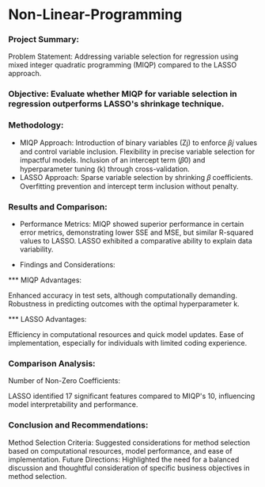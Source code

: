 # Non-Linear-Programming
### Project Summary:
Problem Statement: Addressing variable selection for regression using mixed integer quadratic programming (MIQP) compared to the LASSO approach.

### Objective: Evaluate whether MIQP for variable selection in regression outperforms LASSO's shrinkage technique.

### Methodology:
- MIQP Approach:
Introduction of binary variables (Zj) to enforce 𝛽𝑗 values and control variable inclusion.
Flexibility in precise variable selection for impactful models.
Inclusion of an intercept term (𝛽0) and hyperparameter tuning (k) through cross-validation.
- LASSO Approach:
Sparse variable selection by shrinking 𝛽 coefficients.
Overfitting prevention and intercept term inclusion without penalty.


### Results and Comparison:
- Performance Metrics:
MIQP showed superior performance in certain error metrics, demonstrating lower SSE and MSE, but similar R-squared values to LASSO.
LASSO exhibited a comparative ability to explain data variability.

- Findings and Considerations:

*** MIQP Advantages:

Enhanced accuracy in test sets, although computationally demanding.
Robustness in predicting outcomes with the optimal hyperparameter k.

*** LASSO Advantages:

Efficiency in computational resources and quick model updates.
Ease of implementation, especially for individuals with limited coding experience.


### Comparison Analysis:
Number of Non-Zero Coefficients:

LASSO identified 17 significant features compared to MIQP's 10, influencing model interpretability and performance.


### Conclusion and Recommendations:
Method Selection Criteria:
Suggested considerations for method selection based on computational resources, model performance, and ease of implementation.
Future Directions:
Highlighted the need for a balanced discussion and thoughtful consideration of specific business objectives in method selection.
